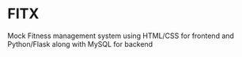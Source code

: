 # FITX
Mock Fitness management system using HTML/CSS for frontend and Python/Flask along with MySQL for backend